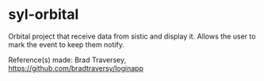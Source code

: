 # syl-orbital
Orbital project that receive data from sistic and display it. 
Allows the user to mark the event to keep them notify.

Reference(s) made:
Brad Traversey, https://github.com/bradtraversy/loginapp
